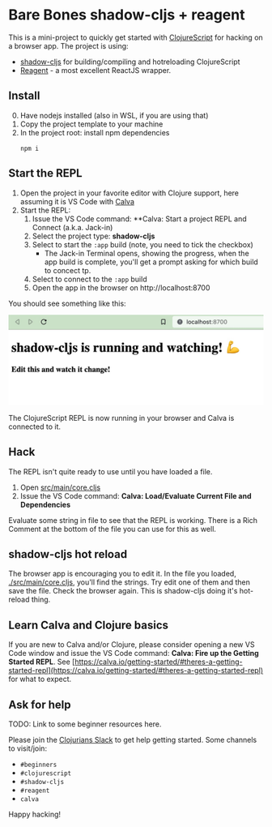 # Bare Bones shadow-cljs + reagent

This is a mini-project to quickly get started with [ClojureScript](https://clojurescript.org) for hacking on a browser app. The project is using:

* [shadow-cljs](https://github.com/thheller/shadow-cljs) for building/compiling and hotreloading ClojureScript
* [Reagent](https://reagent-project.github.io/) - a most excellent ReactJS wrapper.

## Install

0. Have nodejs installed (also in WSL, if you are using that)
1. Copy the project template to your machine
1. In the project root: install npm dependencies
   ```
   npm i
   ```

## Start the REPL

1. Open the project in your favorite editor with Clojure support, here assuming it is VS Code with [Calva](https://calva.io/)
1. Start the REPL:
   1. Issue the VS Code command: **Calva: Start a project REPL and Connect (a.k.a. Jack-in)
   1. Select the project type: **shadow-cljs**
   1. Select to start the `:app` build (note, you need to tick the checkbox)
      * The Jack-in Terminal opens, showing the progress, when the app build is complete, you'll get a prompt asking for which build to concect tp.
   1. Select to connect to the `:app` build
   1. Open the app in the browser on http://localhost:8700

You should see something like this:

![](./shadow-app-running.jpg)

The ClojureScript REPL is now running in your browser and Calva is connected to it.

## Hack

The REPL isn't quite ready to use until you have loaded a file.

1. Open [src/main/core.cljs](src/main/core.cljs)
1. Issue the VS Code command: **Calva: Load/Evaluate Current File and Dependencies**

Evaluate some string in file to see that the REPL is working. There is a Rich Comment at the bottom of the file you can use for this as well.


## shadow-cljs hot reload

The browser app is encouraging you to edit it. In the file you loaded, [./src/main/core.cljs](./src/main/core.cljs), you'll find the strings. Try edit one of them and then save the file. Check the browser again. This is shadow-cljs doing it's hot-reload thing.

## Learn Calva and Clojure basics

If you are new to Calva and/or Clojure, please consider opening a new VS Code window and issue the VS Code command: **Calva: Fire up the Getting Started REPL**. See [https://calva.io/getting-started/#theres-a-getting-started-repl](https://calva.io/getting-started/#theres-a-getting-started-repl) for what to expect.

## Ask for help

TODO: Link to some beginner resources here.

Please join the [Clojurians Slack](http://clojurians.net) to get help getting started. Some channels to visit/join:
* `#beginners`
* `#clojurescript`
* `#shadow-cljs`
* `#reagent`
* `calva`

Happy hacking!
